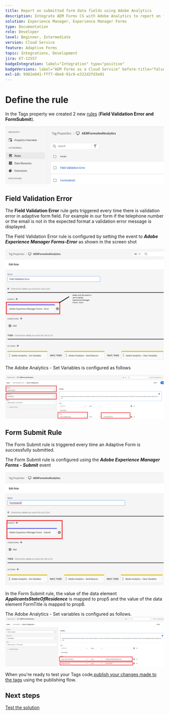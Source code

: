 ```yaml
---
title: Report on submitted form data fields using Adobe Analytics
description: Integrate AEM Forms CS with Adobe Analytics to report on form data fields
solution: Experience Manager, Experience Manager Forms
type: Documentation
role: Developer
level: Beginner, Intermediate
version: Cloud Service
feature: Adaptive Forms
topic: Integrations, Development
jira: KT-12557
badgeIntegration: label="Integration" type="positive"
badgeVersions: label="AEM Forms as a Cloud Service" before-title="false"
exl-id: 9982e041-fff7-4be6-91c9-e322d2fd3e01
---
```

# Define the rule

In the Tags property we created 2 new [rules](https://experienceleague.adobe.com/docs/platform-learn/implement-in-websites/configure-tags/add-data-elements-rules.html) (**Field Validation Error and FormSubmit**).

![adaptive-form](assets/rules.png)


## Field Validation Error

The **Field Validation Error** rule gets triggered every time there is validation error in adaptive form field. For example in our form if the telephone number or the email is not in the expected format a validation error message is displayed. 

The Field Validation Error rule is configured by setting the event to _**Adobe Experience Manager Forms-Error**_ as shown in the screen shot



![applicant-state-residence](assets/field_validation_error_rule.png)

The Adobe Analytics - Set Variables is configured as follows

![set action](assets/field_validation_action_rule.png)

## Form Submit Rule

The Form Submit rule is triggered every time an Adaptive Form is successfully submitted.

The Form Submit rule is configured using the _**Adobe Experience Manager Forms - Submit**_ event

![form-submit-rule](assets/form-submit-rule.png)

In the Form Submit rule, the value of the data element _**ApplicantsStateOfResidence**_ is mapped to prop5 and the value of the data element FormTitle is mapped to prop8.

The Adobe Analytics - Set variables is configured as follows.
![form-submit-rule-set-variables](assets/form-submit-set-variable.png)

When you're ready to test your Tags code,[publish your changes made to the tags](https://experienceleague.adobe.com/docs/experience-platform/tags/publish/publishing-flow.html) using the publishing flow.

## Next steps

[Test the solution](./test.md)